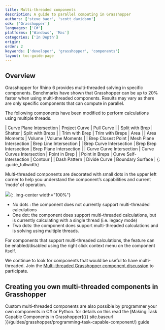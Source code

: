 ```yaml
---
title: Multi-threaded components
description: A guide to parallel computing in Grasshopper
authors: ['steve_baer', 'scott_davidson']
sdk: ['Grasshopper']
languages: ['C#']
platforms: ['Windows', 'Mac']
categories: ['In Depth']
origin:
order: 2
keywords: ['developer', 'grasshopper', 'components']
layout: toc-guide-page
---
```



## Overview

Grasshopper for Rhino 6 provides multi-threaded solving in specific components. Benchmarks have shown that Grasshopper can be up to 20% faster when using multi-threaded components.  Results may vary as there are only specific components that can compute in parallel.

The following components have been modified to perform calculations using multiple threads.

| Curve Plane Intersection | Project Curve | Pull Curve |
| Split with Brep | Shatter | Split with Breps |
| Trim with Brep | Trim with Breps | Area |
| Area Moments | Volume | Volume Moments |
| Brep Closest Point | Mesh Plane Intersection | Brep Line Intersection |
| Brep Curve Intersection | Brep Brep Intersection | Brep Plane Intersection |
| Curve Curve Intersection | Curve Curves Intersection | Point in Brep |
| Point in Breps | Curve Self-Intersection | Contour |
| Dash Pattern | Divide Curve | Boundary Surface |
{: .guide_fullwidth}

Multi-threaded components are decorated with small dots in the upper left corner to help you understand the component’s capabilities and current ‘mode’ of operation.

<img src="{{ site.baseurl }}/images/gh-multi-threaded.png">{: .img-center  width="100%"}

* No dots : the component does not currently support multi-threaded calculations
* One dot: the component does support multi-threaded calculations, but is currently calculating with a single thread (i.e. legacy mode)
* Two dots: the component does support multi-threaded calculations and is solving using multiple threads.

For components that support multi-threaded calculations, the feature can be enabled/disabled using the right click context menu on the component itself.

We continue to look for components that would be useful to have multi-threaded.  Join the [Multi-threaded Grasshopper component discussion](https://discourse.mcneel.com/t/v6-feature-multi-threaded-gh-components/47049) to participate.

## Creating you own multi-threaded components in Grasshopper

Custom multi-threaded components are also possible by programmer your own components in C# or Python. for details on this read the [Making Task Capable Components in Grasshopper]({{ site.baseurl }}/guides/grasshopper/programming-task-capable-component/) guide
